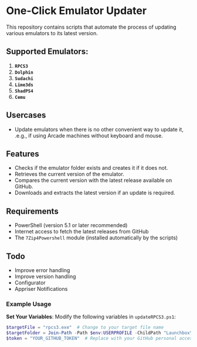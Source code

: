 # One-Click Emulator Updater

This repository contains scripts that automate the process of updating various emulators to its latest version.

## Supported Emulators:

1. **`RPCS3`**
2. **`Dolphin`**
4. **`Sudachi`**
5. **`Lime3ds`**
6. **`ShadPS4`**
7. **`Cemu`**

## Usercases

- Update emulators when there is no other convenient way to update it, .e.g., if using Arcade machines without keyboard and mouse.

   
## Features

- Checks if the emulator folder exists and creates it if it does not.
- Retrieves the current version of the emulator.
- Compares the current version with the latest release available on GitHub.
- Downloads and extracts the latest version if an update is required.


## Requirements

- PowerShell (version 5.1 or later recommended)
- Internet access to fetch the latest releases from GitHub
- The `7Zip4Powershell` module (installed automatically by the scripts)


## Todo

- Improve error handling
- Improve version handling
- Configurator
- Appriser Notifications

### Example Usage

**Set Your Variables**:
   Modify the following variables in `updateRPCS3.ps1`:
   ```powershell
   $targetFile = "rpcs3.exe"  # Change to your target file name
   $targetFolder = Join-Path -Path $env:USERPROFILE -ChildPath "Launchbox\Systems\rpcs3"  # Change to your target folder path
   $token = "YOUR_GITHUB_TOKEN"  # Replace with your GitHub personal access token


